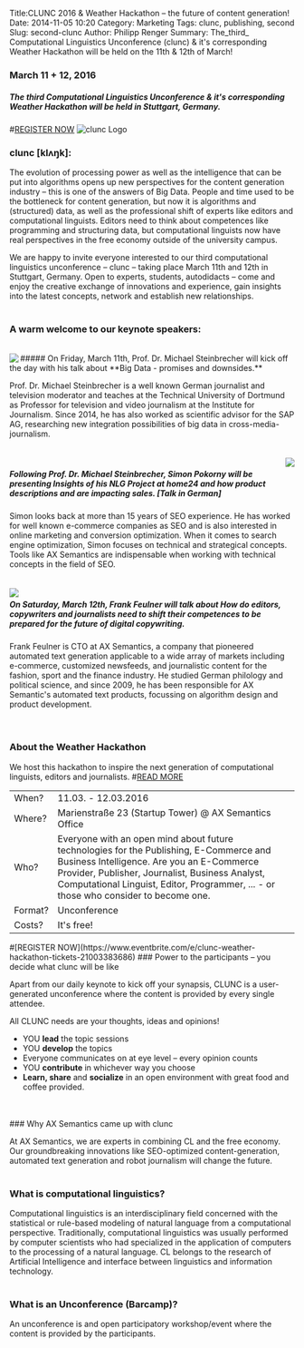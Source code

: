 Title:CLUNC 2016 & Weather Hackathon – the future of content generation!
Date: 2014-11-05 10:20
Category: Marketing
Tags: clunc, publishing, second
Slug: second-clunc
Author: Philipp Renger
Summary: The_third_ Computational Linguistics Unconference (clunc) & it's corresponding Weather Hackathon will be held on the 11th & 12th of March!

### March 11 + 12, 2016
##### The third Computational Linguistics Unconference & it's corresponding Weather Hackathon will be held in Stuttgart, Germany.
#[REGISTER NOW](https://www.eventbrite.com/e/clunc-weather-hackathon-tickets-21003383686)
![clunc Logo](https://s3-eu-west-1.amazonaws.com/uploads-eu.hipchat.com/81297/586215/087RZFJMRzWSen7/clunc%20logo%20claim.png)


### clunc [klʌŋk]: 

The evolution of processing power as well as the intelligence that can be put into algorithms opens up new perspectives for the content generation industry – this is one of the answers of Big Data. People and time used to  be the bottleneck for content generation, but now it is algorithms and (structured) data, as well as the professional shift of experts like editors and computational linguists.
Editors need to think about competences like programming and structuring data, but computational linguists now have real perspectives in the free economy outside of the university campus.


We are happy to invite everyone interested to our third computational linguistics unconference – clunc – taking place March 11th and 12th in Stuttgart, Germany. Open to experts, students, autodidacts – come and enjoy the creative exchange of innovations and experience, gain insights into the latest concepts, network and establish new relationships.
<br>
<br>

### A warm welcome to our keynote speakers:
<br>
<img align="left" src="https://s3-eu-west-1.amazonaws.com/uploads-eu.hipchat.com/81297/884222/XYdSGqWhM7aPjRV/MichaelSteinbrecher.jpg">
##### On Friday, March 11th, Prof. Dr. Michael Steinbrecher will kick off the day with his talk about **Big Data - promises and downsides.**

Prof. Dr. Michael Steinbrecher is a well known German journalist and television moderator and teaches at the Technical University of Dortmund as Professor for television and video journalism at the Institute for Journalism. Since 2014, he has also worked as scientific advisor for the SAP AG, researching new integration possibilities of big data in cross-media-journalism.<br>
<br>
<br>
<img align="right" src="https://s3-eu-west-1.amazonaws.com/uploads-eu.hipchat.com/81297/884222/UqW2lOLkta3rUef/SimonPokorny.jpg">
##### Following Prof. Dr. Michael Steinbrecher, Simon Pokorny will be presenting **Insights of his NLG Project at home24 and how product descriptions and are impacting sales.** [Talk in German]

Simon looks back at more than 15 years of SEO experience. He has worked for well known e-commerce companies as SEO and is also interested in online marketing and conversion optimization. When it comes to search engine optimization, Simon focuses on technical and strategical concepts. Tools like AX Semantics are indispensable when working with technical concepts in the field of SEO.
<br>
<br>
<br>
<img align="left" src="https://s3-eu-west-1.amazonaws.com/uploads-eu.hipchat.com/81297/884222/9Q9vZ2mq2z1LsZn/FrankFeulner.jpg">
##### On Saturday, March 12th, Frank Feulner will talk about **How do editors, copywriters  and journalists need to shift their competences to be prepared for the future of digital copywriting.**

Frank Feulner is CTO at AX Semantics, a company that pioneered automated text generation applicable to a wide array of markets including e-commerce, customized newsfeeds, and journalistic content for the fashion, sport and the finance industry. He studied German philology and political science, and since 2009, he has been responsible for AX Semantic's automated text products, focussing on algorithm design and product development. 
<br>
<br>
<br>
### About the Weather Hackathon

We host this hackathon to inspire the next generation of computational linguists, editors and journalists.
#[READ MORE](http://www.clunc.eu/pages/50_hackathon.html)

<table>
    <tr>
        <td>When?</td>
        <td>11.03. - 12.03.2016</td>
    </tr>
        <tr>
        <td>Where?</td>
        <td>Marienstraße 23 (Startup Tower) @ AX Semantics Office</td>
    </tr>
        <tr>
        <td>Who?</td>
        <td>Everyone with an open mind about future technologies for the Publishing, E-Commerce and Business Intelligence. Are you an E-Commerce Provider, Publisher, Journalist, Business Analyst, Computational Linguist, Editor, Programmer, ... - or those who consider to become one.</td>
    </tr>
        <tr>
        <td>Format?</td>
        <td> Unconference</td>
    </tr>
        <tr>
        <td>Costs?</td>
        <td>It's free!</td>
    </tr>
</table>
#[REGISTER NOW](https://www.eventbrite.com/e/clunc-weather-hackathon-tickets-21003383686)
### Power to the participants – you decide what clunc will be like

Apart from our daily keynote to kick off your synapsis, CLUNC is a user-generated unconference where the content is provided by every single attendee.

All CLUNC needs are your thoughts, ideas and opinions!

* YOU **lead** the topic sessions
* YOU **develop** the topics
* Everyone communicates on at eye level – every opinion counts
* YOU **contribute** in whichever way you choose 
* **Learn, share** and **socialize** in an open environment with great food and coffee provided.
<br>
<br>
### Why AX Semantics came up with clunc 

At AX Semantics, we are experts in combining CL and the free economy. Our groundbreaking innovations like SEO-optimized content-generation, automated text generation and robot journalism will change the future. 
<br>
<br>
### What is computational linguistics?

Computational linguistics is an interdisciplinary field concerned with the statistical or rule-based modeling of natural language from a computational perspective. Traditionally, computational linguistics was usually performed by computer scientists who had specialized in the application of computers to the processing of a natural language. CL belongs to the research of Artificial Intelligence and interface between linguistics and information technology.
<br>
<br>
### What is an Unconference (Barcamp)?

An unconference is and open participatory workshop/event where the content is provided by the participants.
